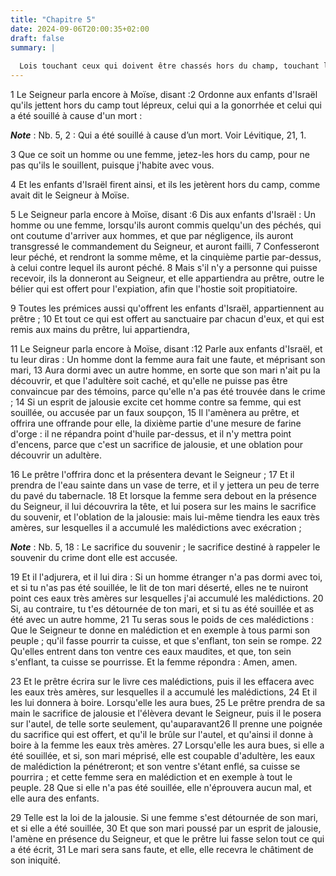 ```yaml
---
title: "Chapitre 5"
date: 2024-09-06T20:00:35+02:00
draft: false
summary: |
  
  Lois touchant ceux qui doivent être chassés hors du champ, touchant la restitution, touchant l’épreuve des femmes soupçonnées d’adultère.
---
```



1 Le Seigneur parla encore à Moïse, disant :2 Ordonne aux enfants d'Israël qu'ils jettent hors du camp tout lépreux, celui qui a la gonorrhée et celui qui a été souillé à cause d'un mort :

***Note*** :  Nb. 5, 2 : Qui a été souillé à cause d’un mort. Voir Lévitique, 21, 1.

3 Que ce soit un homme ou une femme, jetez-les hors du camp, pour ne pas qu'ils le souillent, puisque j'habite avec vous.


4 Et les enfants d'Israël firent ainsi, et ils les jetèrent hors du camp, comme avait dit le Seigneur à Moïse.


5 Le Seigneur parla encore à Moïse, disant :6 Dis aux enfants d'Israël : Un homme ou une femme, lorsqu'ils auront commis quelqu'un des péchés, qui ont coutume d'arriver aux hommes, et que par négligence, ils auront transgressé le commandement du Seigneur, et auront failli, 7 Confesseront leur péché, et rendront la somme même, et la cinquième partie par-dessus, à celui contre lequel ils auront péché. 8 Mais s'il n'y a personne qui puisse recevoir, ils la donneront au Seigneur, et elle appartiendra au prêtre, outre le bélier qui est offert pour l'expiation, afin que l'hostie soit propitiatoire.


9 Toutes les prémices aussi qu'offrent les enfants d'Israël, appartiennent au prêtre ; 10 Et tout ce qui est offert au sanctuaire par chacun d'eux, et qui est remis aux mains du prêtre, lui appartiendra,


11 Le Seigneur parla encore à Moïse, disant :12 Parle aux enfants d'Israël, et tu leur diras : Un homme dont la femme aura fait une faute, et méprisant son mari, 13 Aura dormi avec un autre homme, en sorte que son mari n'ait pu la découvrir, et que l'adultère soit caché, et qu'elle ne puisse pas être convaincue par des témoins, parce qu'elle n'a pas été trouvée dans le crime ; 14 Si un esprit de jalousie excite cet homme contre sa femme, qui est souillée, ou accusée par un faux soupçon, 15 Il l'amènera au prêtre, et offrira une offrande pour elle, la dixième partie d'une mesure de farine d'orge : il ne répandra point d'huile par-dessus, et il n'y mettra point d'encens, parce que c'est un sacrifice de jalousie, et une oblation pour découvrir un adultère.


16 Le prêtre l'offrira donc et la présentera devant le Seigneur ; 17 Et il prendra de l'eau sainte dans un vase de terre, et il y jettera un peu de terre du pavé du tabernacle. 18 Et lorsque la femme sera debout en la présence du Seigneur, il lui découvrira la tête, et lui posera sur les mains le sacrifice du souvenir, et l'oblation de la jalousie: mais lui-même tiendra les eaux très amères, sur lesquelles il a accumulé les malédictions avec exécration ;

***Note*** :  Nb. 5, 18 : Le sacrifice du souvenir ; le sacrifice destiné à rappeler le souvenir du crime dont elle est accusée.

19 Et il l'adjurera, et il lui dira : Si un homme étranger n'a pas dormi avec toi, et si tu n'as pas été souillée, le lit de ton mari déserté, elles ne te nuiront point ces eaux très amères sur lesquelles j'ai accumulé les malédictions. 20 Si, au contraire, tu t'es détournée de ton mari, et si tu as été souillée et as été avec un autre homme, 21 Tu seras sous le poids de ces malédictions : Que le Seigneur te donne en malédiction et en exemple à tous parmi son peuple ; qu'il fasse pourrir ta cuisse, et que s'enflant, ton sein se rompe. 22 Qu'elles entrent dans ton ventre ces eaux maudites, et que, ton sein s'enflant, ta cuisse se pourrisse. Et la femme répondra : Amen, amen.


23 Et le prêtre écrira sur le livre ces malédictions, puis il les effacera avec les eaux très amères, sur lesquelles il a accumulé les malédictions, 24 Et il les lui donnera à boire. Lorsqu'elle les aura bues, 25 Le prêtre prendra de sa main le sacrifice de jalousie et l'élèvera devant le Seigneur, puis il le posera sur l'autel, de telle sorte seulement, qu'auparavant26 Il prenne une poignée du sacrifice qui est offert, et qu'il le brûle sur l'autel, et qu'ainsi il donne à boire à la femme les eaux très amères. 27 Lorsqu'elle les aura bues, si elle a été souillée, et si, son mari méprisé, elle est coupable d'adultère, les eaux de malédiction la pénétreront; et son ventre s'étant enflé, sa cuisse se pourrira ; et cette femme sera en malédiction et en exemple à tout le peuple. 28 Que si elle n'a pas été souillée, elle n'éprouvera aucun mal, et elle aura des enfants.


29 Telle est la loi de la jalousie. Si une femme s'est détournée de son mari, et si elle a été souillée, 30 Et que son mari poussé par un esprit de jalousie, l'amène en présence du Seigneur, et que le prêtre lui fasse selon tout ce qui a été écrit, 31 Le mari sera sans faute, et elle, elle recevra le châtiment de son iniquité.

